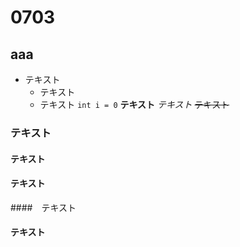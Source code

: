 # 0703
## aaa
* テキスト
    * テキスト
    * テキスト
`int i = 0`
**テキスト**
*テキスト*
~~テキスト~~
### テキスト
#### テキスト
#### テキスト
####　テキスト
#### テキスト